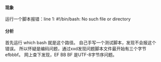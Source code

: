 #### 现象

运行一个脚本报错：line 1: #!/bin/bash: No such file or directory

#### 分析

首先运行 which bash 就是这个路径。
自己手写一个测试脚本，发现不会报这个错误。
所以怀疑是编码问题，通过xxd发现问题脚本文件最开始有三个字节 efbbbf。
网上查下发现，EF BB BF 是UTF-8字节序问题。
